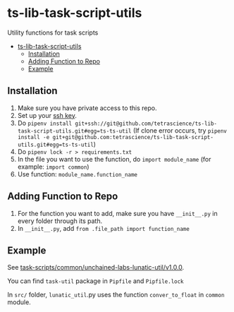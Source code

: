 # ts-lib-task-script-utils

Utility functions for task scripts

- [ts-lib-task-script-utils](#ts-lib-task-script-utils)
  - [Installation](#installation)
  - [Adding Function to Repo](#adding-function-to-repo)
  - [Example](#example)

## Installation
1. Make sure you have private access to this repo. 
2. Set up your [ssh key](https://docs.github.com/en/github/authenticating-to-github/connecting-to-github-with-ssh). 
3. Do `pipenv install git+ssh://git@github.com/tetrascience/ts-lib-task-script-utils.git#egg=ts-ts-util` (If clone error occurs, try `pipenv install -e git+git@github.com:tetrascience/ts-lib-task-script-utils.git#egg=ts-ts-util`)
4. Do `pipenv lock -r > requirements.txt`
5. In the file you want to use the function, do `import module_name` (for example: `import common`)
6. Use function: `module_name.function_name`
   
## Adding Function to Repo
1. For the function you want to add, make sure you have `__init__.py` in every folder through its path. 
2. In `__init__.py`, add `from .file_path import function_name`

## Example
See [task-scripts/common/unchained-labs-lunatic-util/v1.0.0](https://github.com/tetrascience/ts-lib-protocol-script/tree/DE-1213-packaging-ts-lib-task-script-utils-repo/task-scripts/common/unchained-labs-lunatic-util/v1.0.0). 

You can find `task-util` package in `Pipfile` and `Pipfile.lock`

In `src/` folder, `lunatic_util`.py uses the function `conver_to_float` in `common` module. 